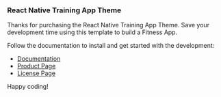 ### React Native Training App Theme

Thanks for purchasing the React Native Training App Theme. Save your development time using this template to build a Fitness App.

Follow the documentation to install and get started with the development:

- [Documentation](https://docs-market.nativebase.io/rn-training-theme/)
- [Product Page](https://market.nativebase.io/view/react-native-training-app-theme)
- [License Page](https://market.nativebase.io/licenses)

Happy coding!